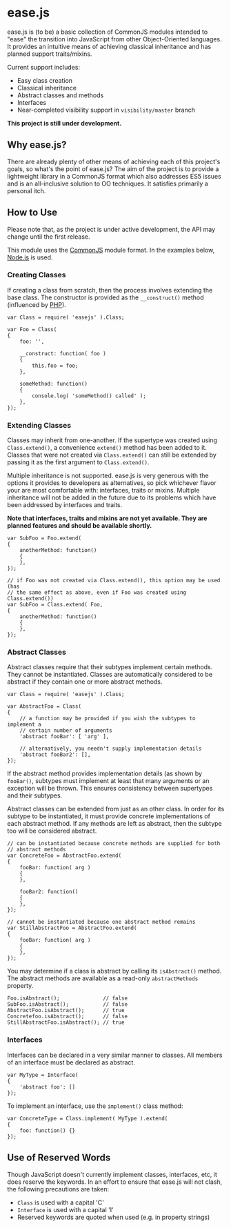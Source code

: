 # ease.js

ease.js is (to be) a basic collection of CommonJS modules intended to
"ease" the transition into JavaScript from other Object-Oriented languages. It
provides an intuitive means of achieving classical inheritance and has planned
support traits/mixins.

Current support includes:

* Easy class creation
* Classical inheritance
* Abstract classes and methods
* Interfaces
* Near-completed visibility support in `visibility/master` branch

**This project is still under development.**

## Why ease.js?
There are already plenty of other means of achieving each of this project's
goals, so what's the point of ease.js? The aim of the project is to provide a
lightweight library in a CommonJS format which also addresses ES5 issues and is
an all-inclusive solution to OO techniques. It satisfies primarily a personal
itch.


## How to Use
Please note that, as the project is under active development, the API may change
until the first release.

This module uses the [CommonJS](http://commonjs.org) module format. In the
examples below, [Node.js](http://nodejs.org) is used.

### Creating Classes
If creating a class from scratch, then the process involves extending the base
class. The constructor is provided as the `__construct()` method (influenced by
[PHP](http://php.net)).

    var Class = require( 'easejs' ).Class;

    var Foo = Class(
    {
        foo: '',

        __construct: function( foo )
        {
            this.foo = foo;
        },

        someMethod: function()
        {
            console.log( 'someMethod() called' );
        },
    });

### Extending Classes
Classes may inherit from one-another. If the supertype was created using
`Class.extend()`, a convenience `extend()` method has been added to it. Classes
that were not created via `Class.extend()` can still be extended by passing it
as the first argument to `Class.extend()`.

Multiple inheritance is not supported. ease.js is very generous with the options
it provides to developers as alternatives, so pick whichever flavor your are
most comfortable with: interfaces, traits or mixins. Multiple inheritance will
not be added in the future due to its problems which have been addressed by
interfaces and traits.

**Note that interfaces, traits and mixins are not yet available. They are
planned features and should be available shortly.**

    var SubFoo = Foo.extend(
    {
        anotherMethod: function()
        {
        },
    });

    // if Foo was not created via Class.extend(), this option may be used (has
    // the same effect as above, even if Foo was created using Class.extend())
    var SubFoo = Class.extend( Foo,
    {
        anotherMethod: function()
        {
        },
    });

### Abstract Classes
Abstract classes require that their subtypes implement certain methods. They
cannot be instantiated. Classes are automatically considered to be abstract if
they contain one or more abstract methods.

    var Class = require( 'easejs' ).Class;

    var AbstractFoo = Class(
    {
        // a function may be provided if you wish the subtypes to implement a
        // certain number of arguments
        'abstract fooBar': [ 'arg' ],

        // alternatively, you needn't supply implementation details
        'abstract fooBar2': [],
    });

If the abstract method provides implementation details (as shown by
`fooBar()`, subtypes must implement at least that many arguments or an exception
will be thrown. This ensures consistency between supertypes and their subtypes.

Abstract classes can be extended from just as an other class. In order for its
subtype to be instantiated, it must provide concrete implementations of each
abstract method. If any methods are left as abstract, then the subtype too will
be considered abstract.

    // can be instantiated because concrete methods are supplied for both
    // abstract methods
    var ConcreteFoo = AbstractFoo.extend(
    {
        fooBar: function( arg )
        {
        },

        fooBar2: function()
        {
        },
    });

    // cannot be instantiated because one abstract method remains
    var StillAbstractFoo = AbstractFoo.extend(
    {
        fooBar: function( arg )
        {
        },
    });

You may determine if a class is abstract by calling its `isAbstract()` method.
The abstract methods are available as a read-only `abstractMethods` property.

    Foo.isAbstract();              // false
    SubFoo.isAbstract();           // false
    AbstractFoo.isAbstract();      // true
    Concretefoo.isAbstract();      // false
    StillAbstractFoo.isAbstract(); // true


### Interfaces
Interfaces can be declared in a very similar manner to classes. All members of
an interface must be declared as abstract.

    var MyType = Interface(
    {
        'abstract foo': []
    });

To implement an interface, use the `implement()` class method:

    var ConcreteType = Class.implement( MyType ).extend(
    {
        foo: function() {}
    });


## Use of Reserved Words
Though JavaScript doesn't currently implement classes, interfaces, etc, it does
reserve the keywords. In an effort to ensure that ease.js will not clash, the
following precautions are taken:

* `Class` is used with a capital 'C'
* `Interface` is used with a capital 'I'
* Reserved keywords are quoted when used (e.g. in property strings)

